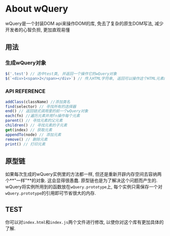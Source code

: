 # About wQuery

wQuery是一个封装DOM api来操作DOM的库, 免去了复杂的原生DOM写法, 减少开发者的心智负担, 更加直观易懂

## 用法

### 生成wQuery对象

```js
$('.test') // 选中test类, 并返回一个操作它的wQuery对象
$(`<div>1<span>2</span></div>`) // 传入HTML字符串, 返回可以操作这个HTML元素的wQuery对象
```

### API REFERENCE

```js
addClass(className) //添加类名
find(selector) // 寻找所有的选择器
end() // 返回链式调用里的前一个wQuery对象
each(fn) //遍历元素并用fn操作每个元素
parent() // 寻找元素的父元素
children() // 寻找元素的子元素
get(index) // 获取元素
appendTo(node) // 添加元素
remove() // 删除元素
print() // 打印元素
```

## 原型链

如果每次生成的wQuery实例里的方法都一样, 但还是重新开辟内存空间去容纳两个**"一样"**的对象. 这会显得很愚蠢. 原型链也是为了解决这个问题而产生的. wQuery将实例所用到的函数放在`wQuery.prototype`上, 每个实例只需保存一个对`wQuery.prototype`的引用即可节省很大的内存.

## TEST

你可以对`index.html`和`index.js`两个文件进行修改, 以使你对这个库有更加具体的了解.
